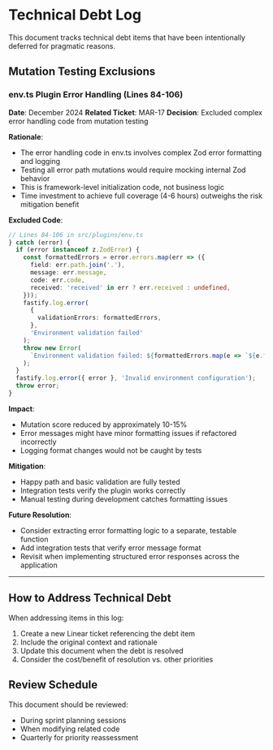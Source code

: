 # Technical Debt Log

This document tracks technical debt items that have been intentionally deferred for pragmatic reasons.

## Mutation Testing Exclusions

### env.ts Plugin Error Handling (Lines 84-106)

**Date**: December 2024
**Related Ticket**: MAR-17
**Decision**: Excluded complex error handling code from mutation testing

**Rationale**:
- The error handling code in env.ts involves complex Zod error formatting and logging
- Testing all error path mutations would require mocking internal Zod behavior
- This is framework-level initialization code, not business logic
- Time investment to achieve full coverage (4-6 hours) outweighs the risk mitigation benefit

**Excluded Code**:
```typescript
// Lines 84-106 in src/plugins/env.ts
} catch (error) {
  if (error instanceof z.ZodError) {
    const formattedErrors = error.errors.map(err => ({
      field: err.path.join('.'),
      message: err.message,
      code: err.code,
      received: 'received' in err ? err.received : undefined,
    }));
    fastify.log.error(
      {
        validationErrors: formattedErrors,
      },
      'Environment validation failed'
    );
    throw new Error(
      `Environment validation failed: ${formattedErrors.map(e => `${e.field}: ${e.message}`).join(', ')}`
    );
  }
  fastify.log.error({ error }, 'Invalid environment configuration');
  throw error;
}
```

**Impact**:
- Mutation score reduced by approximately 10-15%
- Error messages might have minor formatting issues if refactored incorrectly
- Logging format changes would not be caught by tests

**Mitigation**:
- Happy path and basic validation are fully tested
- Integration tests verify the plugin works correctly
- Manual testing during development catches formatting issues

**Future Resolution**:
- Consider extracting error formatting logic to a separate, testable function
- Add integration tests that verify error message format
- Revisit when implementing structured error responses across the application

---

## How to Address Technical Debt

When addressing items in this log:

1. Create a new Linear ticket referencing the debt item
2. Include the original context and rationale
3. Update this document when the debt is resolved
4. Consider the cost/benefit of resolution vs. other priorities

## Review Schedule

This document should be reviewed:
- During sprint planning sessions
- When modifying related code
- Quarterly for priority reassessment
